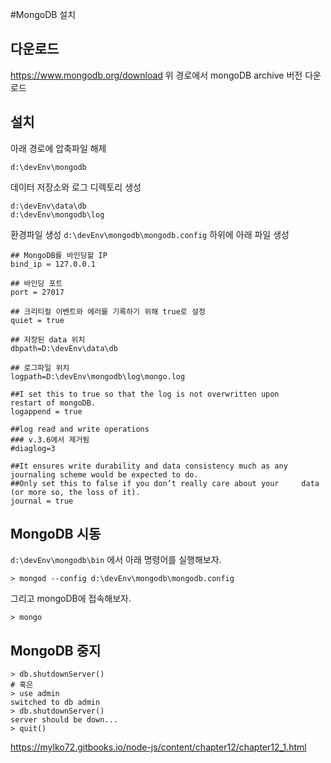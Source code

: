 #MongoDB 설치

## 다운로드
https://www.mongodb.org/download
위 경로에서 mongoDB archive 버전 다운로드

## 설치
아래 경로에 압축파일 해제

    d:\devEnv\mongodb

데이터 저장소와 로그 디렉토리 생성

    d:\devEnv\data\db
    d:\devEnv\mongodb\log

환경파일 생성
`d:\devEnv\mongodb\mongodb.config` 하위에 아래 파일 생성

    ## MongoDB를 바인딩할 IP
    bind_ip = 127.0.0.1
    
    ## 바인딩 포트
    port = 27017
    
    ## 크리티컬 이벤트와 에러를 기록하기 위해 true로 설정
    quiet = true
    
    ## 저장된 data 위치
    dbpath=D:\devEnv\data\db
    
    ## 로그파일 위치
    logpath=D:\devEnv\mongodb\log\mongo.log
    
    ##I set this to true so that the log is not overwritten upon     restart of mongoDB.
    logappend = true
    
    ##log read and write operations
    ### v.3.6에서 제거됨
    #diaglog=3
    
    ##It ensures write durability and data consistency much as any     journaling scheme would be expected to do.
    ##Only set this to false if you don’t really care about your     data (or more so, the loss of it).
    journal = true


## MongoDB 시동
`d:\devEnv\mongodb\bin` 에서 아래 명령어를 실행해보자.

    > mongod --config d:\devEnv\mongodb\mongodb.config

그리고 mongoDB에 접속해보자.

    > mongo

## MongoDB 중지

    > db.shutdownServer()
    # 혹은
    > use admin
    switched to db admin
    > db.shutdownServer()
    server should be down...
    > quit()

https://mylko72.gitbooks.io/node-js/content/chapter12/chapter12_1.html
